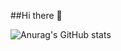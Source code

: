 ##Hi there 👋

![Anurag's GitHub stats](https://github-readme-stats.vercel.app/api?username=lucasvavon&show_icons=true&theme=dark)
